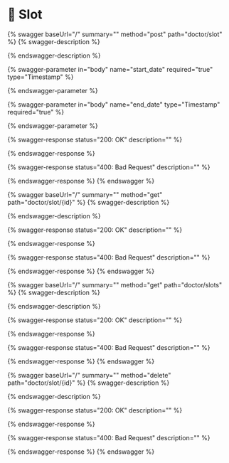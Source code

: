 # 📅 Slot

{% swagger baseUrl="/" summary="" method="post" path="doctor/slot" %}
{% swagger-description %}

{% endswagger-description %}

{% swagger-parameter in="body" name="start_date" required="true" type="Timestamp" %}

{% endswagger-parameter %}

{% swagger-parameter in="body" name="end_date" type="Timestamp" required="true" %}

{% endswagger-parameter %}

{% swagger-response status="200: OK" description="" %}

{% endswagger-response %}

{% swagger-response status="400: Bad Request" description="" %}

{% endswagger-response %}
{% endswagger %}

{% swagger baseUrl="/" summary="" method="get" path="doctor/slot/{id}" %}
{% swagger-description %}

{% endswagger-description %}

{% swagger-response status="200: OK" description="" %}

{% endswagger-response %}

{% swagger-response status="400: Bad Request" description="" %}

{% endswagger-response %}
{% endswagger %}

{% swagger baseUrl="/" summary="" method="get" path="doctor/slots" %}
{% swagger-description %}

{% endswagger-description %}

{% swagger-response status="200: OK" description="" %}

{% endswagger-response %}

{% swagger-response status="400: Bad Request" description="" %}

{% endswagger-response %}
{% endswagger %}

{% swagger baseUrl="/" summary="" method="delete" path="doctor/slot/{id}" %}
{% swagger-description %}

{% endswagger-description %}

{% swagger-response status="200: OK" description="" %}

{% endswagger-response %}

{% swagger-response status="400: Bad Request" description="" %}

{% endswagger-response %}
{% endswagger %}
